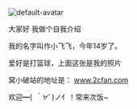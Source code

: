 ![default-avatar](https://user-images.githubusercontent.com/88895023/129381573-69269e09-10d8-43d5-8ec0-650d99fe93f1.png)

大家好
我做个自我介绍

我的名字叫作小飞飞，今年14岁了。

爱好是打篮球，上面这张是我的照片

窝小破站的地址是：  </span><span style="color: #7ed9bc;"><a style="color: #7ed9bc;" href="https://www.2cfan.com/">www.2cfan.com</a></span></h5>

欢迎━( *｀∀´* )ノ亻！常来次饭~

